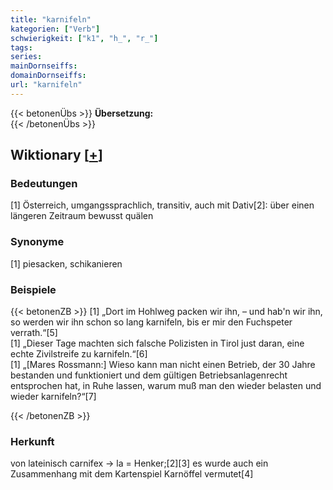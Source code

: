 ```yaml
---
title: "karnifeln"
kategorien: ["Verb"]
schwierigkeit: ["k1", "h_", "r_"]
tags:
series:
mainDornseiffs:
domainDornseiffs:
url: "karnifeln"
---
```


{{< betonenÜbs >}}
**Übersetzung:**  
{{< /betonenÜbs >}}

## Wiktionary [[+](https://de.wiktionary.org/wiki/karnifeln)]

### Bedeutungen
[1] Österreich, umgangssprachlich, transitiv, auch mit Dativ[2]: über einen längeren Zeitraum bewusst quälen  

### Synonyme
[1] piesacken, schikanieren  

### Beispiele
{{< betonenZB >}}
[1] „Dort im Hohlweg packen wir ihn, – und hab'n wir ihn, so werden wir ihn schon so lang karnifeln, bis er mir den Fuchspeter verrath.“[5]  
[1] „Dieser Tage machten sich falsche Polizisten in Tirol just daran, eine echte Zivilstreife zu karnifeln.“[6]  
[1] „[Mares Rossmann:] Wieso kann man nicht einen Betrieb, der 30 Jahre bestanden und funktioniert und dem gültigen Betriebsanlagenrecht entsprochen hat, in Ruhe lassen, warum muß man den wieder belasten und wieder karnifeln?“[7]  

{{< /betonenZB >}}
### Herkunft
von lateinisch carnifex → la = Henker;[2][3] es wurde auch ein Zusammenhang mit dem Kartenspiel Karnöffel vermutet[4]  


